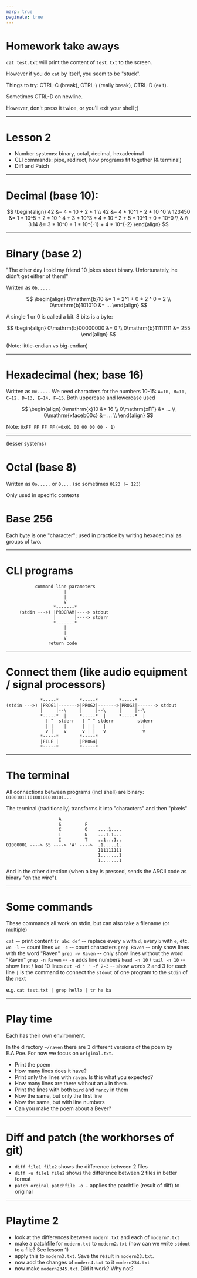 ```yaml
---
marp: true
paginate: true
---
```


# Homework take aways

`cat test.txt` will print the content of `test.txt` to the screen.

However if you do `cat` by itself, you seem to be "stuck".

Things to try: CTRL-C (break), CTRL-\ (really break), CTRL-D (exit).

Sometimes CTRL-D on newline.

However, don't press it twice, or you'll exit your shell ;)

---

# Lesson 2

- Number systems: binary, octal, decimal, hexadecimal
- CLI commands: pipe, redirect, how programs fit together (& terminal)
- Diff and Patch

---

# Decimal (base 10):

$$
\begin{align}
42 &= 4 * 10 + 2 * 1 \\
42 &= 4 * 10^1 + 2 * 10 ^0 \\
123450 &= 1 * 10^5 + 2 * 10 ^ 4 + 3 * 10^3 * 4 * 10 ^ 2 + 5 * 10^1 + 0 * 10^0 \\
& \\
3.14 &= 3 * 10^0 + 1 * 10^{-1} + 4 * 10^{-2}
\end{align}
$$

---

# Binary (base 2)

"The other day I told my friend 10 jokes about binary.
Unfortunately, he didn’t get either of them!"

Written as `0b.....`

$$
\begin{align}
 0\mathrm{b}10 &= 1 * 2^1 + 0 * 2 ^ 0 = 2 \\
 0\mathrm{b}101010 &= ...
\end{align}
$$

A single 1 or 0 is called a bit. 8 bits is a byte:

$$
\begin{align}
 0\mathrm{b}00000000 &= 0 \\
 0\mathrm{b}11111111 &= 255
\end{align}
$$

(Note: little-endian vs big-endian)

---

# Hexadecimal (hex; base 16)

Written as `0x.....`
We need characters for the numbers 10-15: `A=10, B=11, C=12, D=13, E=14, F=15`.
Both uppercase and lowercase used

$$
\begin{align}
 0\mathrm{x}10 &= 16 \\
 0\mathrm{xFF} &= ... \\
 0\mathrm{xfaceb00c} &= ... \\
\end{align}
$$

Note: `0xFF FF FF FF` (`=0x01 00 00 00 00 - 1`)

---
(lesser systems)

# Octal (base 8)

Written as `0o.....` or `0....` (so sometimes `0123 != 123`)

Only used in specific contexts

# Base 256

Each byte is one "character"; used in practice by writing hexadecimal as groups of two.

---

# CLI programs


```asciiart
           command line parameters
                      |
                      |
                      V
                  *-------*
     (stdin --->) |PROGRAM|----> stdout
                  |       |----> stderr
                  *-------*
                      |
                      |
                      V
                return code
```

---

# Connect them (like audio equipment / signal processors)


```asciiart
             *-----*        *-----*        *-----*
(stdin --->) |PROG1|------->|PROG2|------->|PROG3|-------> stdout
             |     |--\     |     |--\     |     |--\
             *-----*  |     *-----*  |     *-----*  |
               | ^  stderr   | ^ ^ stderr         stderr
               | |    |      | | |   |              |
               v |    v      v | |   v              v
             *-----*        *-----*
             |FILE |        |PROG4|
             *-----*        *-----*

```

---

# The terminal

All connections between programs (incl shell) are binary: `0100101110100101010101...`

The terminal (traditionally) transforms it into "characters" and then "pixels"

```asciiart
                    A
                    S         F
                    C         O    ....1....
                    I         N    ...1.1...
                    I         T    ..1...1..
01000001 ----> 65 ----> 'A' ---->  .1.....1.
                                   111111111
                                   1.......1
                                   1.......1
```

And in the other direction (when a key is pressed, sends the ASCII code as binary "on the wire").

---

# Some commands
These commands all work on stdin, but can also take a filename (or multiple)

`cat` -- print content
`tr abc def` -- replace every `a` with `d`, every `b` with `e`, etc.
`wc -l` -- count lines
`wc -c` -- count characters
`grep Raven` -- only show lines with the word "Raven"
`grep -v Raven` -- only show lines without the word "Raven"
`grep -n Raven` -- `-n` adds line numbers
`head -n 10` / `tail -n 10` -- show first / last 10 lines
`cut -d ' ' -f 2-3` -- show words 2 and 3 for each line
`|` is the command to connect the `stdout` of one program to the `stdin` of the next

e.g. `cat test.txt | grep hello | tr he ba`

---

# Play time

Each has their own environment.

In the directory `~/raven` there are 3 different versions of the poem by E.A.Poe.
For now we focus on `original.txt`.

- Print the poem
- How many lines does it have?
- Print only the lines with `raven`.
  Is this what you expected?
- How many lines are there without an `a` in them.
- Print the lines with both `bird` and `fancy` in them
- Now the same, but only the first line
- Now the same, but with line numbers
- Can you make the poem about a Bever?

---

# Diff and patch (the workhorses of git)

- `diff file1 file2` shows the difference between 2 files
- `diff -u file1 file2` shows the difference between 2 files in better format
- `patch orginal patchfile -o -` applies the patchfile (result of diff) to original

---

# Playtime 2

- look at the differences between `modern.txt` and each of `modern?.txt`
- make a patchfile for `modern.txt` to `modern2.txt` (how can we write `stdout` to a file? See lesson 1)
- apply this to `modern3.txt`. Save the result in `modern23.txt`.
- now add the changes of `modern4.txt` to it `modern234.txt`
- now make `modern2345.txt`. Did it work? Why not?
